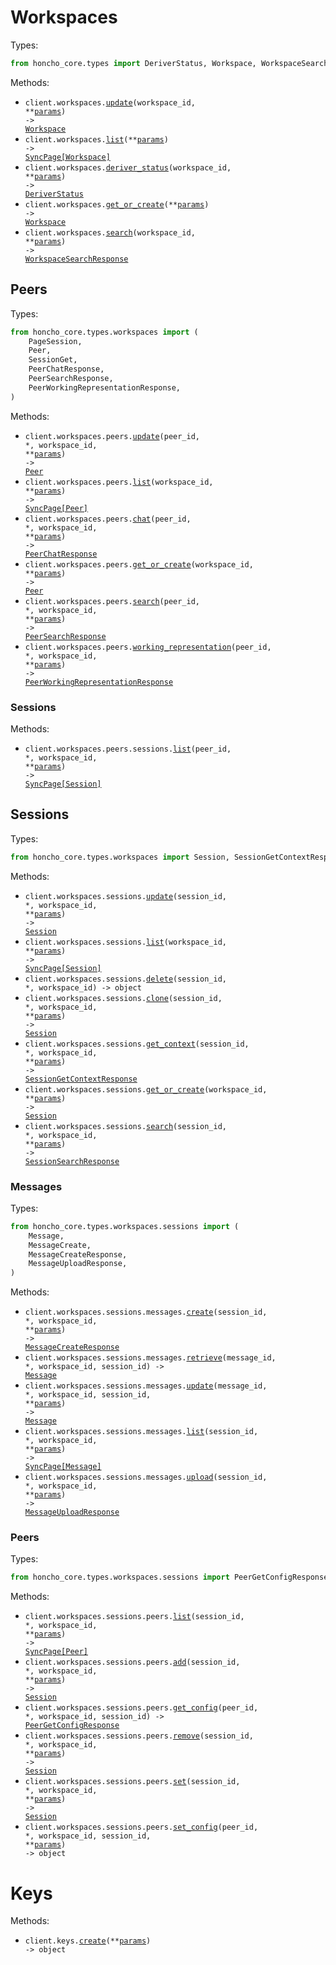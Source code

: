 # Workspaces

Types:

```python
from honcho_core.types import DeriverStatus, Workspace, WorkspaceSearchResponse
```

Methods:

- <code title="put /v2/workspaces/{workspace_id}">client.workspaces.<a href="./src/honcho_core/resources/workspaces/workspaces.py">update</a>(workspace_id, \*\*<a href="src/honcho_core/types/workspace_update_params.py">params</a>) -> <a href="./src/honcho_core/types/workspace.py">Workspace</a></code>
- <code title="post /v2/workspaces/list">client.workspaces.<a href="./src/honcho_core/resources/workspaces/workspaces.py">list</a>(\*\*<a href="src/honcho_core/types/workspace_list_params.py">params</a>) -> <a href="./src/honcho_core/types/workspace.py">SyncPage[Workspace]</a></code>
- <code title="get /v2/workspaces/{workspace_id}/deriver/status">client.workspaces.<a href="./src/honcho_core/resources/workspaces/workspaces.py">deriver_status</a>(workspace_id, \*\*<a href="src/honcho_core/types/workspace_deriver_status_params.py">params</a>) -> <a href="./src/honcho_core/types/deriver_status.py">DeriverStatus</a></code>
- <code title="post /v2/workspaces">client.workspaces.<a href="./src/honcho_core/resources/workspaces/workspaces.py">get_or_create</a>(\*\*<a href="src/honcho_core/types/workspace_get_or_create_params.py">params</a>) -> <a href="./src/honcho_core/types/workspace.py">Workspace</a></code>
- <code title="post /v2/workspaces/{workspace_id}/search">client.workspaces.<a href="./src/honcho_core/resources/workspaces/workspaces.py">search</a>(workspace_id, \*\*<a href="src/honcho_core/types/workspace_search_params.py">params</a>) -> <a href="./src/honcho_core/types/workspace_search_response.py">WorkspaceSearchResponse</a></code>

## Peers

Types:

```python
from honcho_core.types.workspaces import (
    PageSession,
    Peer,
    SessionGet,
    PeerChatResponse,
    PeerSearchResponse,
    PeerWorkingRepresentationResponse,
)
```

Methods:

- <code title="put /v2/workspaces/{workspace_id}/peers/{peer_id}">client.workspaces.peers.<a href="./src/honcho_core/resources/workspaces/peers/peers.py">update</a>(peer_id, \*, workspace_id, \*\*<a href="src/honcho_core/types/workspaces/peer_update_params.py">params</a>) -> <a href="./src/honcho_core/types/workspaces/peer.py">Peer</a></code>
- <code title="post /v2/workspaces/{workspace_id}/peers/list">client.workspaces.peers.<a href="./src/honcho_core/resources/workspaces/peers/peers.py">list</a>(workspace_id, \*\*<a href="src/honcho_core/types/workspaces/peer_list_params.py">params</a>) -> <a href="./src/honcho_core/types/workspaces/peer.py">SyncPage[Peer]</a></code>
- <code title="post /v2/workspaces/{workspace_id}/peers/{peer_id}/chat">client.workspaces.peers.<a href="./src/honcho_core/resources/workspaces/peers/peers.py">chat</a>(peer_id, \*, workspace_id, \*\*<a href="src/honcho_core/types/workspaces/peer_chat_params.py">params</a>) -> <a href="./src/honcho_core/types/workspaces/peer_chat_response.py">PeerChatResponse</a></code>
- <code title="post /v2/workspaces/{workspace_id}/peers">client.workspaces.peers.<a href="./src/honcho_core/resources/workspaces/peers/peers.py">get_or_create</a>(workspace_id, \*\*<a href="src/honcho_core/types/workspaces/peer_get_or_create_params.py">params</a>) -> <a href="./src/honcho_core/types/workspaces/peer.py">Peer</a></code>
- <code title="post /v2/workspaces/{workspace_id}/peers/{peer_id}/search">client.workspaces.peers.<a href="./src/honcho_core/resources/workspaces/peers/peers.py">search</a>(peer_id, \*, workspace_id, \*\*<a href="src/honcho_core/types/workspaces/peer_search_params.py">params</a>) -> <a href="./src/honcho_core/types/workspaces/peer_search_response.py">PeerSearchResponse</a></code>
- <code title="post /v2/workspaces/{workspace_id}/peers/{peer_id}/representation">client.workspaces.peers.<a href="./src/honcho_core/resources/workspaces/peers/peers.py">working_representation</a>(peer_id, \*, workspace_id, \*\*<a href="src/honcho_core/types/workspaces/peer_working_representation_params.py">params</a>) -> <a href="./src/honcho_core/types/workspaces/peer_working_representation_response.py">PeerWorkingRepresentationResponse</a></code>

### Sessions

Methods:

- <code title="post /v2/workspaces/{workspace_id}/peers/{peer_id}/sessions">client.workspaces.peers.sessions.<a href="./src/honcho_core/resources/workspaces/peers/sessions.py">list</a>(peer_id, \*, workspace_id, \*\*<a href="src/honcho_core/types/workspaces/peers/session_list_params.py">params</a>) -> <a href="./src/honcho_core/types/workspaces/session.py">SyncPage[Session]</a></code>

## Sessions

Types:

```python
from honcho_core.types.workspaces import Session, SessionGetContextResponse, SessionSearchResponse
```

Methods:

- <code title="put /v2/workspaces/{workspace_id}/sessions/{session_id}">client.workspaces.sessions.<a href="./src/honcho_core/resources/workspaces/sessions/sessions.py">update</a>(session_id, \*, workspace_id, \*\*<a href="src/honcho_core/types/workspaces/session_update_params.py">params</a>) -> <a href="./src/honcho_core/types/workspaces/session.py">Session</a></code>
- <code title="post /v2/workspaces/{workspace_id}/sessions/list">client.workspaces.sessions.<a href="./src/honcho_core/resources/workspaces/sessions/sessions.py">list</a>(workspace_id, \*\*<a href="src/honcho_core/types/workspaces/session_list_params.py">params</a>) -> <a href="./src/honcho_core/types/workspaces/session.py">SyncPage[Session]</a></code>
- <code title="delete /v2/workspaces/{workspace_id}/sessions/{session_id}">client.workspaces.sessions.<a href="./src/honcho_core/resources/workspaces/sessions/sessions.py">delete</a>(session_id, \*, workspace_id) -> object</code>
- <code title="get /v2/workspaces/{workspace_id}/sessions/{session_id}/clone">client.workspaces.sessions.<a href="./src/honcho_core/resources/workspaces/sessions/sessions.py">clone</a>(session_id, \*, workspace_id, \*\*<a href="src/honcho_core/types/workspaces/session_clone_params.py">params</a>) -> <a href="./src/honcho_core/types/workspaces/session.py">Session</a></code>
- <code title="get /v2/workspaces/{workspace_id}/sessions/{session_id}/context">client.workspaces.sessions.<a href="./src/honcho_core/resources/workspaces/sessions/sessions.py">get_context</a>(session_id, \*, workspace_id, \*\*<a href="src/honcho_core/types/workspaces/session_get_context_params.py">params</a>) -> <a href="./src/honcho_core/types/workspaces/session_get_context_response.py">SessionGetContextResponse</a></code>
- <code title="post /v2/workspaces/{workspace_id}/sessions">client.workspaces.sessions.<a href="./src/honcho_core/resources/workspaces/sessions/sessions.py">get_or_create</a>(workspace_id, \*\*<a href="src/honcho_core/types/workspaces/session_get_or_create_params.py">params</a>) -> <a href="./src/honcho_core/types/workspaces/session.py">Session</a></code>
- <code title="post /v2/workspaces/{workspace_id}/sessions/{session_id}/search">client.workspaces.sessions.<a href="./src/honcho_core/resources/workspaces/sessions/sessions.py">search</a>(session_id, \*, workspace_id, \*\*<a href="src/honcho_core/types/workspaces/session_search_params.py">params</a>) -> <a href="./src/honcho_core/types/workspaces/session_search_response.py">SessionSearchResponse</a></code>

### Messages

Types:

```python
from honcho_core.types.workspaces.sessions import (
    Message,
    MessageCreate,
    MessageCreateResponse,
    MessageUploadResponse,
)
```

Methods:

- <code title="post /v2/workspaces/{workspace_id}/sessions/{session_id}/messages/">client.workspaces.sessions.messages.<a href="./src/honcho_core/resources/workspaces/sessions/messages.py">create</a>(session_id, \*, workspace_id, \*\*<a href="src/honcho_core/types/workspaces/sessions/message_create_params.py">params</a>) -> <a href="./src/honcho_core/types/workspaces/sessions/message_create_response.py">MessageCreateResponse</a></code>
- <code title="get /v2/workspaces/{workspace_id}/sessions/{session_id}/messages/{message_id}">client.workspaces.sessions.messages.<a href="./src/honcho_core/resources/workspaces/sessions/messages.py">retrieve</a>(message_id, \*, workspace_id, session_id) -> <a href="./src/honcho_core/types/workspaces/sessions/message.py">Message</a></code>
- <code title="put /v2/workspaces/{workspace_id}/sessions/{session_id}/messages/{message_id}">client.workspaces.sessions.messages.<a href="./src/honcho_core/resources/workspaces/sessions/messages.py">update</a>(message_id, \*, workspace_id, session_id, \*\*<a href="src/honcho_core/types/workspaces/sessions/message_update_params.py">params</a>) -> <a href="./src/honcho_core/types/workspaces/sessions/message.py">Message</a></code>
- <code title="post /v2/workspaces/{workspace_id}/sessions/{session_id}/messages/list">client.workspaces.sessions.messages.<a href="./src/honcho_core/resources/workspaces/sessions/messages.py">list</a>(session_id, \*, workspace_id, \*\*<a href="src/honcho_core/types/workspaces/sessions/message_list_params.py">params</a>) -> <a href="./src/honcho_core/types/workspaces/sessions/message.py">SyncPage[Message]</a></code>
- <code title="post /v2/workspaces/{workspace_id}/sessions/{session_id}/messages/upload">client.workspaces.sessions.messages.<a href="./src/honcho_core/resources/workspaces/sessions/messages.py">upload</a>(session_id, \*, workspace_id, \*\*<a href="src/honcho_core/types/workspaces/sessions/message_upload_params.py">params</a>) -> <a href="./src/honcho_core/types/workspaces/sessions/message_upload_response.py">MessageUploadResponse</a></code>

### Peers

Types:

```python
from honcho_core.types.workspaces.sessions import PeerGetConfigResponse
```

Methods:

- <code title="get /v2/workspaces/{workspace_id}/sessions/{session_id}/peers">client.workspaces.sessions.peers.<a href="./src/honcho_core/resources/workspaces/sessions/peers.py">list</a>(session_id, \*, workspace_id, \*\*<a href="src/honcho_core/types/workspaces/sessions/peer_list_params.py">params</a>) -> <a href="./src/honcho_core/types/workspaces/peer.py">SyncPage[Peer]</a></code>
- <code title="post /v2/workspaces/{workspace_id}/sessions/{session_id}/peers">client.workspaces.sessions.peers.<a href="./src/honcho_core/resources/workspaces/sessions/peers.py">add</a>(session_id, \*, workspace_id, \*\*<a href="src/honcho_core/types/workspaces/sessions/peer_add_params.py">params</a>) -> <a href="./src/honcho_core/types/workspaces/session.py">Session</a></code>
- <code title="get /v2/workspaces/{workspace_id}/sessions/{session_id}/peers/{peer_id}/config">client.workspaces.sessions.peers.<a href="./src/honcho_core/resources/workspaces/sessions/peers.py">get_config</a>(peer_id, \*, workspace_id, session_id) -> <a href="./src/honcho_core/types/workspaces/sessions/peer_get_config_response.py">PeerGetConfigResponse</a></code>
- <code title="delete /v2/workspaces/{workspace_id}/sessions/{session_id}/peers">client.workspaces.sessions.peers.<a href="./src/honcho_core/resources/workspaces/sessions/peers.py">remove</a>(session_id, \*, workspace_id, \*\*<a href="src/honcho_core/types/workspaces/sessions/peer_remove_params.py">params</a>) -> <a href="./src/honcho_core/types/workspaces/session.py">Session</a></code>
- <code title="put /v2/workspaces/{workspace_id}/sessions/{session_id}/peers">client.workspaces.sessions.peers.<a href="./src/honcho_core/resources/workspaces/sessions/peers.py">set</a>(session_id, \*, workspace_id, \*\*<a href="src/honcho_core/types/workspaces/sessions/peer_set_params.py">params</a>) -> <a href="./src/honcho_core/types/workspaces/session.py">Session</a></code>
- <code title="post /v2/workspaces/{workspace_id}/sessions/{session_id}/peers/{peer_id}/config">client.workspaces.sessions.peers.<a href="./src/honcho_core/resources/workspaces/sessions/peers.py">set_config</a>(peer_id, \*, workspace_id, session_id, \*\*<a href="src/honcho_core/types/workspaces/sessions/peer_set_config_params.py">params</a>) -> object</code>

# Keys

Methods:

- <code title="post /v2/keys">client.keys.<a href="./src/honcho_core/resources/keys.py">create</a>(\*\*<a href="src/honcho_core/types/key_create_params.py">params</a>) -> object</code>
